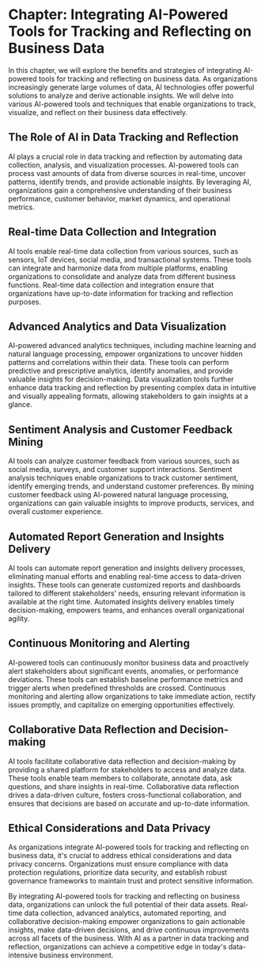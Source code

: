 Chapter: Integrating AI-Powered Tools for Tracking and Reflecting on Business Data
==================================================================================

In this chapter, we will explore the benefits and strategies of integrating AI-powered tools for tracking and reflecting on business data. As organizations increasingly generate large volumes of data, AI technologies offer powerful solutions to analyze and derive actionable insights. We will delve into various AI-powered tools and techniques that enable organizations to track, visualize, and reflect on their business data effectively.

The Role of AI in Data Tracking and Reflection
----------------------------------------------

AI plays a crucial role in data tracking and reflection by automating data collection, analysis, and visualization processes. AI-powered tools can process vast amounts of data from diverse sources in real-time, uncover patterns, identify trends, and provide actionable insights. By leveraging AI, organizations gain a comprehensive understanding of their business performance, customer behavior, market dynamics, and operational metrics.

Real-time Data Collection and Integration
-----------------------------------------

AI tools enable real-time data collection from various sources, such as sensors, IoT devices, social media, and transactional systems. These tools can integrate and harmonize data from multiple platforms, enabling organizations to consolidate and analyze data from different business functions. Real-time data collection and integration ensure that organizations have up-to-date information for tracking and reflection purposes.

Advanced Analytics and Data Visualization
-----------------------------------------

AI-powered advanced analytics techniques, including machine learning and natural language processing, empower organizations to uncover hidden patterns and correlations within their data. These tools can perform predictive and prescriptive analytics, identify anomalies, and provide valuable insights for decision-making. Data visualization tools further enhance data tracking and reflection by presenting complex data in intuitive and visually appealing formats, allowing stakeholders to gain insights at a glance.

Sentiment Analysis and Customer Feedback Mining
-----------------------------------------------

AI tools can analyze customer feedback from various sources, such as social media, surveys, and customer support interactions. Sentiment analysis techniques enable organizations to track customer sentiment, identify emerging trends, and understand customer preferences. By mining customer feedback using AI-powered natural language processing, organizations can gain valuable insights to improve products, services, and overall customer experience.

Automated Report Generation and Insights Delivery
-------------------------------------------------

AI tools can automate report generation and insights delivery processes, eliminating manual efforts and enabling real-time access to data-driven insights. These tools can generate customized reports and dashboards tailored to different stakeholders' needs, ensuring relevant information is available at the right time. Automated insights delivery enables timely decision-making, empowers teams, and enhances overall organizational agility.

Continuous Monitoring and Alerting
----------------------------------

AI-powered tools can continuously monitor business data and proactively alert stakeholders about significant events, anomalies, or performance deviations. These tools can establish baseline performance metrics and trigger alerts when predefined thresholds are crossed. Continuous monitoring and alerting allow organizations to take immediate action, rectify issues promptly, and capitalize on emerging opportunities effectively.

Collaborative Data Reflection and Decision-making
-------------------------------------------------

AI tools facilitate collaborative data reflection and decision-making by providing a shared platform for stakeholders to access and analyze data. These tools enable team members to collaborate, annotate data, ask questions, and share insights in real-time. Collaborative data reflection drives a data-driven culture, fosters cross-functional collaboration, and ensures that decisions are based on accurate and up-to-date information.

Ethical Considerations and Data Privacy
---------------------------------------

As organizations integrate AI-powered tools for tracking and reflecting on business data, it's crucial to address ethical considerations and data privacy concerns. Organizations must ensure compliance with data protection regulations, prioritize data security, and establish robust governance frameworks to maintain trust and protect sensitive information.

By integrating AI-powered tools for tracking and reflecting on business data, organizations can unlock the full potential of their data assets. Real-time data collection, advanced analytics, automated reporting, and collaborative decision-making empower organizations to gain actionable insights, make data-driven decisions, and drive continuous improvements across all facets of the business. With AI as a partner in data tracking and reflection, organizations can achieve a competitive edge in today's data-intensive business environment.
